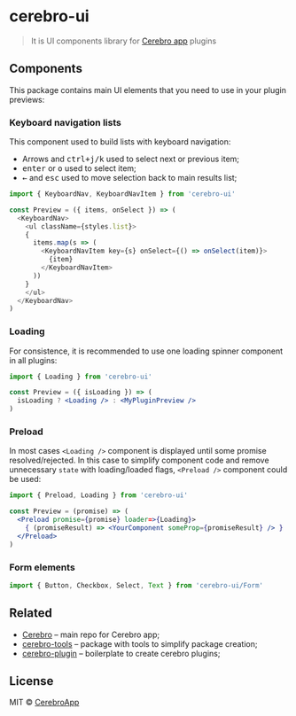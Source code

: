 # cerebro-ui

> It is UI components library for [Cerebro app](http://www.cerebroapp.com) plugins

## Components
This package contains main UI elements that you need to use in your plugin previews:

### Keyboard navigation lists
This component used to build lists with keyboard navigation:
* Arrows and <kbd>ctrl+j/k</kbd> used to select next or previous item;
* <kbd>enter</kbd> or <kbd>o</kbd> used to select item;
* <kbd>←</kbd> and <kbd>esc</kbd> used to move selection back to main results list;

```js
import { KeyboardNav, KeyboardNavItem } from 'cerebro-ui'

const Preview = ({ items, onSelect }) => (
  <KeyboardNav>
    <ul className={styles.list}>
    {
      items.map(s => (
        <KeyboardNavItem key={s} onSelect={() => onSelect(item)}>
          {item}
        </KeyboardNavItem>
      ))
    }
    </ul>
  </KeyboardNav>
)

```

### Loading
For consistence, it is recommended to use one loading spinner component in all plugins:

```jsx
import { Loading } from 'cerebro-ui'

const Preview = ({ isLoading }) => (
  isLoading ? <Loading /> : <MyPluginPreview />
)

```

### Preload
In most cases `<Loading />` component is displayed until some promise resolved/rejected. In this case to simplify component code and remove unnecessary `state` with loading/loaded flags, `<Preload />` component could be used:

```jsx
import { Preload, Loading } from 'cerebro-ui'

const Preview = (promise) => (
  <Preload promise={promise} loader=>{Loading}>
    { (promiseResult) => <YourComponent someProp={promiseResult} /> }
  </Preload>
)

```

### Form elements
```jsx
import { Button, Checkbox, Select, Text } from 'cerebro-ui/Form'
```


## Related

* [Cerebro](http://github.com/KELiON/cerebro) – main repo for Cerebro app;
* [cerebro-tools](http://github.com/KELiON/cerebro-tools) – package with tools to simplify package creation;
* [cerebro-plugin](http://github.com/KELiON/cerebro-tools) – boilerplate to create cerebro plugins;

## License

MIT © [CerebroApp](https://github.com/cerebroapp/cerebro-ui/blob/master/LICENSE)